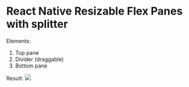 # React Native Resizable Flex Panes with splitter

Elements: 
1. Top pane
2. Divider (draggable)
3. Bottom pane

Result:
<img src="https://github.com/brucelin0325/resizable_layout/blob/master/Result.png">

